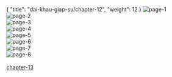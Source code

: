 { "title": "dai-khau-giap-su/chapter-12", "weight": 12 }
<img src="dai-khau-giap-su_0012_01-ead37014c3742e8743f447c1fb8e65ca.webp" alt="page-1" origin="http://1.bp.blogspot.com/-diyT1V4KoGQ/WRGmMwxzZbI/AAAAAAAAWvQ/Uw37qlh4QQQZ_7co7kSVJK2vl6AMUnuygCLcB/s1600/1.jpg?imgmax=0"><br/>
<img src="dai-khau-giap-su_0012_02-ba11ff5cf3ac976f4767a3a835c412f8.webp" alt="page-2" origin="http://1.bp.blogspot.com/-COUBMatNUEc/WRGmNAEEHWI/AAAAAAAAWvY/X7q2Gu9Sb94wbIOri4HCWslpdPiQZdjMwCLcB/s1600/2.jpg?imgmax=0"><br/>
<img src="dai-khau-giap-su_0012_03-eb4b58a36da813189981e2a736ab8aaf.webp" alt="page-3" origin="http://1.bp.blogspot.com/-Ldvs8l7rBVE/WRGmNr1po9I/AAAAAAAAWvc/jFHYsZikyPAJokDedvjDG_zVEGOzF9apgCLcB/s1600/3.jpg?imgmax=0"><br/>
<img src="dai-khau-giap-su_0012_04-1e40f3bad3a100add4a76675e73808ee.webp" alt="page-4" origin="http://1.bp.blogspot.com/-DOs2ntuzm4s/WRGmOEKwE-I/AAAAAAAAWvg/c_cwVUM44wcv6Ul86qL27KNiOatDT8LRwCLcB/s1600/4.jpg?imgmax=0"><br/>
<img src="dai-khau-giap-su_0012_05-dad74d749e86cce9b28a8181f57a044c.webp" alt="page-5" origin="http://1.bp.blogspot.com/-5njRDUW7p6w/WRGmOp8li4I/AAAAAAAAWvk/ZU5rhMJzUp4LPp7qY0odUbyVpD4Fe5qwwCLcB/s1600/5.jpg?imgmax=0"><br/>
<img src="dai-khau-giap-su_0012_06-19a4a87aa73ad432cf814fc9f14d5313.webp" alt="page-6" origin="http://1.bp.blogspot.com/-EnetQAa_wNQ/WRGmPI3Ut3I/AAAAAAAAWvo/B6wHr7EFMsQ1iKLp00U8xkYj-9myPak-wCLcB/s1600/6.jpg?imgmax=0"><br/>
<img src="dai-khau-giap-su_0012_07-a4091741e5796aa4351b4600edc23b97.webp" alt="page-7" origin="http://1.bp.blogspot.com/-ChYFb_2O904/WRGmPQCakqI/AAAAAAAAWvs/YptlgLMspa4CrdFMpc_N7fNjeWFxjyIVACLcB/s1600/7.jpg?imgmax=0"><br/>
<img src="dai-khau-giap-su_0012_08-8c72be2052bdb827aa9e42808425504e.webp" alt="page-8" origin="http://1.bp.blogspot.com/-uPmuPiZUdQg/WRGmQDdRMuI/AAAAAAAAWvw/uKjca4wue70OVcjZ2NHjc5jBSQm_dqwvgCLcB/s1600/8.jpg?imgmax=0"><br/>
<br/><a class="nextchap" href="/dai-khau-giap-su/chapter-13">chapter-13</a>
